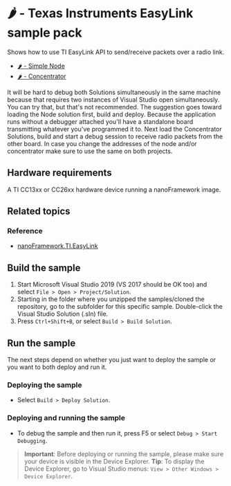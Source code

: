 # 🌶️ - Texas Instruments EasyLink sample pack

Shows how to use TI EasyLink API to send/receive packets over a radio link.

- [🌶️ - Simple Node](./EasyLink.Node/Program.cs)
- [🌶️ - Concentrator](./EasyLink.Concentrator/Program.cs)

It will be hard to debug both Solutions simultaneously in the same machine because that requires two instances of Visual Studio open simultaneously.
You can try that, but that's not recommended. The suggestion goes toward loading the Node solution first, build and deploy. Because the application runs without a debugger attached you'll have a standalone board transmitting whatever you've programmed it to. Next load the Concentrator Solutions, build and start a debug session to receive radio packets from the other board.
In case you change the addresses of the node and/or concentrator make sure to use the same on both projects.

## Hardware requirements

A TI CC13xx or CC26xx hardware device running a nanoFramework image.

## Related topics

### Reference

- [nanoFramework.TI.EasyLink](http://docs.nanoframework.net/api/nanoFramework.TI.EasyLink.EasyLinkController.html)

## Build the sample

1. Start Microsoft Visual Studio 2019 (VS 2017 should be OK too) and select `File > Open > Project/Solution`.
1. Starting in the folder where you unzipped the samples/cloned the repository, go to the subfolder for this specific sample. Double-click the Visual Studio Solution (.sln) file.
1. Press `Ctrl+Shift+B`, or select `Build > Build Solution`.

## Run the sample

The next steps depend on whether you just want to deploy the sample or you want to both deploy and run it.

### Deploying the sample

- Select `Build > Deploy Solution`.

### Deploying and running the sample

- To debug the sample and then run it, press F5 or select `Debug > Start Debugging`.

> **Important**: Before deploying or running the sample, please make sure your device is visible in the Device Explorer.
> **Tip**: To display the Device Explorer, go to Visual Studio menus: `View > Other Windows > Device Explorer`.
